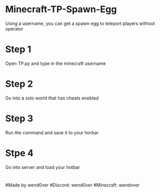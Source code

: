 # Minecraft-TP-Spawn-Egg
Using a username, you can get a spawn egg to teleport players without operator

# Step 1
Open TP.py and type in the minecraft username

# Step 2
Go into a solo world that has cheats enebled

# Step 3
Run the command and save it to your horbar

# Stpe 4
Go into server and load your hotbar

#
#Made by wend0ver
#Discord: wend0ver
#Minecraft: wendover
